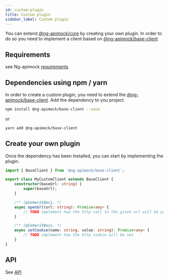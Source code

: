 ```yaml
---
id: custom-plugin
title: Custom plugin
sidebar_label: Custom plugin
---
```

You can extend [@ng-apimock/core](https://github.com/ng-apimock/core) by creating your own plugin.
In order to do so you need to implement a client based on [@ng-apimock/base-client](https://github.com/ng-apimock/base-client)

## Requirements

see Ng-apimock [requirements](/docs/#requirements)

## Dependencies using npm / yarn
In order to create a custom plugin, you need to extend the [@ng-apimock/base-client](https://github.com/ng-apimock/base-client).
Add the dependency to you project.

```bash
npm install @ng-apimock/base-client --save
```
or 

```bash
yarn add @ng-apimock/base-client
```

## Create your own plugin
Once the dependency has been installed, you can start by implementing the plugin.

```typescript
import { BaseClient } from '@ng-apimock/base-client';

export class MyCustomClient extends BaseClient {
    constructor(baseUrl: string) {
        super(baseUrl);
    }

    /** {@inheritDoc}. */
    async openUrl(url: string): Promise<any> {
        // TODO implement how the http call to the given url will be processed
    }

    /** {@inheritDoc}. */
    async setCookie(name: string, value: string): Promise<any> {
        // TODO implement how the http cookie will be set  
    }
}
```

## API 
See [API](/docs/api/select-scenario)

